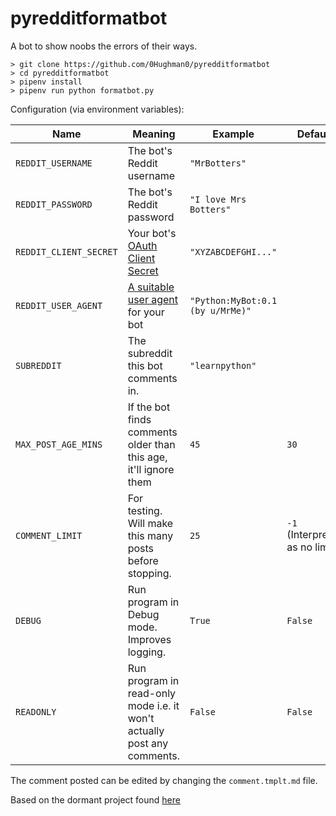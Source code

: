 # pyredditformatbot
A bot to show noobs the errors of their ways.

```
> git clone https://github.com/0Hughman0/pyredditformatbot
> cd pyredditformatbot
> pipenv install
> pipenv run python formatbot.py
```

Configuration (via environment variables):


| Name                   | Meaning                                                                                                           | Example                          | Default                         |
|------------------------|-------------------------------------------------------------------------------------------------------------------|----------------------------------|---------------------------------|
| `REDDIT_USERNAME`      | The bot's Reddit username                                                                                         | `"MrBotters"`                    |                                 |
| `REDDIT_PASSWORD`      | The bot's Reddit password                                                                                         | `"I love Mrs Botters"`           |                                 |
| `REDDIT_CLIENT_SECRET` | Your bot's [OAuth Client Secret](https://praw.readthedocs.io/en/stable/getting_started/authentication.html#oauth) | `"XYZABCDEFGHI..."`              |                                 |
| `REDDIT_USER_AGENT`    | [A suitable user agent](https://github.com/reddit-archive/reddit/wiki/API#rules) for your bot                     | `"Python:MyBot:0.1 (by u/MrMe)"` |                                 |
| `SUBREDDIT`            | The subreddit this bot comments in.                                                                               | `"learnpython"`                  |                                 |
| `MAX_POST_AGE_MINS`    | If the bot finds comments older than this age, it'll ignore them                                                  | `45`                             | `30`                            |
| `COMMENT_LIMIT`        | For testing. Will make this many posts before stopping.                                                           | `25`                             | `-1` (Interpreted as no limit!) |
| `DEBUG`                | Run program in Debug mode. Improves logging.                                                                      | `True`                           | `False`                         |
| `READONLY`             | Run program in read-only mode i.e. it won't actually post any comments.                                           | `False`                          | `False`                         |

The comment posted can be edited by changing the `comment.tmplt.md` file.

Based on the dormant project found [here](https://github.com/nicker-bocker/pyredditformatbot)
